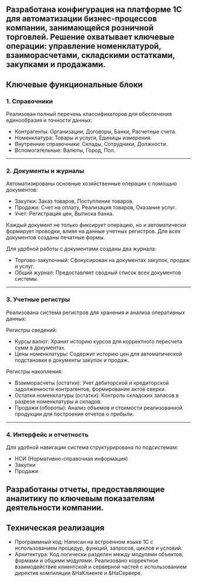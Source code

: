 ## Разработана конфигурация на платформе 1С для автоматизации бизнес-процессов компании, занимающейся розничной торговлей. Решение охватывает ключевые операции: управление номенклатурой, взаиморасчетами, складскими остатками, закупками и продажами. ##

## Ключевые функциональные блоки

### 1. Справочники
Реализован полный перечень классификаторов для обеспечения единообразия и точности данных:
- Контрагенты: Организации, Договоры, Банки, Расчетные счета.
- Номенклатура: Товары и услуги, Единицы измерения.
- Внутренние справочники: Склады, Сотрудники, Должности.
- Вспомогательные: Валюты, Город, Пол.
---
### 2. Документы и журналы
Автоматизированы основные хозяйственные операции с помощью документов:
- Закупки: Заказ товаров, Поступление товаров.
- Продажи: Счет на оплату, Реализация товаров, Оказание услуг.
- Учет: Регистрация цен, Выписка банка.

Каждый документ не только фиксирует операцию, но и автоматически формирует проводки, влияя на данные учетных регистров. Для всех документов созданы печатные формы.

Для удобной работы с документами созданы два журнала:
- Торгово-закупочный: Сфокусирован на документах закупок, продаж и услуг.
- Общий журнал: Предоставляет сводный список всех документов системы.
---
### 3. Учетные регистры
Реализована система регистров для хранения и анализа оперативных данных:

Регистры сведений:
- Курсы валют: Хранит историю курсов для корректного пересчета сумм в документах.
- Цены номенклатуры: Содержит историю цен для автоматической подстановки в документы закупок и продаж.

Регистры накопления:
- Взаиморасчеты (остатки): Учет дебиторской и кредиторской задолженности контрагентов, формирование актов сверки.
- Остатки номенклатуры (остатки): Контроль складских запасов в разрезе номенклатуры и складов.
- Продажи (обороты): Анализ объемов и стоимости реализованной продукции для построения отчетов о прибыли.
---
### 4. Интерфейс и отчетность
Для удобной навигации система структурирована по подсистемам:
- НСИ (Нормативно-справочная информация)
- Закупки
- Продажи

Разработаны отчеты, предоставляющие аналитику по ключевым показателям деятельности компании.
---
## Техническая реализация ##
- Программный код: Написан на встроенном языке 1С с использованием процедур, функций, запросов, циклов и условий.
- Архитектура: Код логически разделен между модулями объектов, формами и общими модулями. Реализовано корректное взаимодействие клиентской и серверной частей с использованием директив компиляции &НаКлиенте и &НаСервере.
